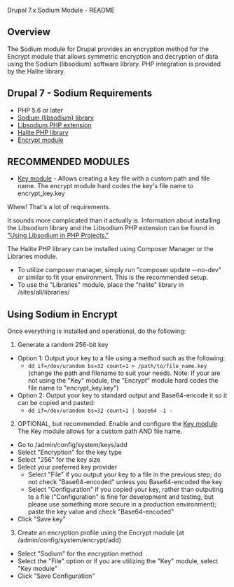 Drupal 7.x Sodium Module - README

## Overview

The Sodium module for Drupal provides an encryption method for the Encrypt
module that allows symmetric encryption and decryption of data using the
Sodium (libsodium) software library. PHP integration is provided by the
Halite library.

## Drupal 7 - Sodium Requirements

* PHP 5.6 or later
* [Sodium (libsodium) library](https://github.com/jedisct1/libsodium)
* [Libsodium PHP extension](https://github.com/jedisct1/libsodium-php)
* [Halite PHP library](https://github.com/paragonie/halite)
* [Encrypt module](https://www.drupal.org/project/encrypt)

## RECOMMENDED MODULES
* [Key module](https://www.drupal.org/project/key) - Allows creating a key file with a custom path and file name. The encrypt module hard codes the key's file name to encrypt_key.key

Whew! That's a lot of requirements.

It sounds more complicated than it actually is. Information about installing
the Libsodium library and the Libsodium PHP extension can be found in
["Using Libsodium in PHP Projects."](https://paragonie.com/book/pecl-libsodium)

The Halite PHP library can be installed using Composer Manager or the Libraries module.
  * To utilize composer manager, simply run "composer update --no-dev" or similar to fit your environment. This is the recommended setup.
  * To use the "Libraries" module, place the "halite" library in /sites/all/libraries/

## Using Sodium in Encrypt

Once everything is installed and operational, do the following:

1. Generate a random 256-bit key
  * Option 1: Output your key to a file using a method such as the following:
    * `dd if=/dev/urandom bs=32 count=1 > /path/to/file_name.key`
        (change the path and filename to suit your needs. Note: If your are not using the "Key" module, the "Encrypt" module hard codes the file name to "encrypt_key.key")
  * Option 2: Output your key to standard output and Base64-encode it so it
     can be copied and pasted:
    * `dd if=/dev/urandom bs=32 count=1 | base64 -i -`

2. OPTIONAL, but recommended. Enable and configure the [Key module](https://www.drupal.org/project/key). The Key module allows for a custom path AND file name.
  * Go to /admin/config/system/keys/add
  * Select "Encryption" for the key type
  * Select "256" for the key size
  * Select your preferred key provider
    * Select "File" if you output your key to a file in the previous step;
  do not check "Base64-encoded" unless you Base64-encoded the key
    * Select "Configuration" if you copied your key, rather than outputing to a file ("Configuration" is fine for development and testing, but please use something more secure in a production environment); paste the key value and check "Base64-encoded"
  * Click "Save key"

3. Create an encryption profile using the Encrypt module (at
   /admin/config/system/encrypt/add)
  * Select "Sodium" for the encryption method
  * Select the "File" option or if you are utilizing the "Key" module, select "Key module"
  * Click "Save Configuration"

